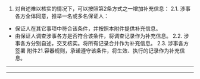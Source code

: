 1. 对自述难以核实的情况下，可以按照第2条方式之一增加补充信息：
2.1. 涉事各方全体同意，推举一名或多名保证人：
  - 保证人在其它事项中符合该条件，并按照本附件提供补充信息。
  - 由保证人调查涉事各方是否符合该条件，将调查记录作为补充信息。
2.2. 涉事各方分别自述，交叉核实。将所有记录合并作为补充信息。
2.3. 涉事各方签署 附件21.容器规则，承诺遵守该条件，将生效、执行的记录作为补充信息。


---


---
